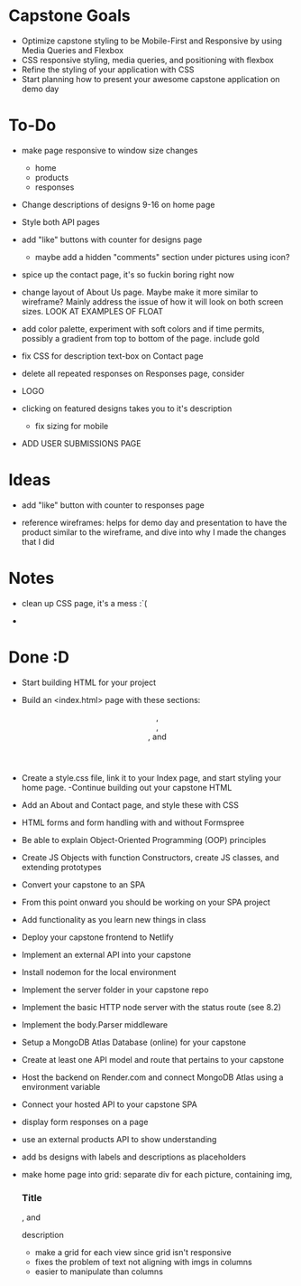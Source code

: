 # Capstone Goals
- Optimize capstone styling to be Mobile-First and Responsive by using Media Queries and Flexbox
- CSS responsive styling, media queries, and positioning with flexbox
- Refine the styling of your application with CSS
- Start planning how to present your awesome capstone application on demo day


# To-Do
- make page responsive to window size changes
    - home
    - products
    - responses

- Change descriptions of designs 9-16 on home page

- Style both API pages

- add "like" buttons with counter for designs page
    - maybe add a hidden "comments" section under pictures using icon?

- spice up the contact page, it's so fuckin boring right now

- change layout of About Us page. Maybe make it more similar to wireframe? Mainly address the issue of how it will look on both screen sizes. LOOK AT EXAMPLES OF FLOAT

- add color palette, experiment with soft colors and if time permits, possibly a gradient from top to bottom of the page. include gold

- fix CSS for description text-box on Contact page

- delete all repeated responses on Responses page, consider

- LOGO

- clicking on featured designs takes you to it's description
    - fix sizing for mobile

- ADD USER SUBMISSIONS PAGE


# Ideas

- add "like" button with counter to responses page

- reference wireframes: helps for demo day and presentation to have the product similar to the wireframe, and dive into why I made the changes that I did




# Notes
- clean up CSS page, it's a mess :`(

-


# Done :D
- Start building HTML for your project
- Build an <index.html> page with these sections: <header>, <nav>, <main>, and <footer>
- Create a style.css file, link it to your Index page, and start styling your home page.
-Continue building out your capstone HTML
- Add an About and Contact page, and style these with CSS
- HTML forms and form handling with and without Formspree
- Be able to explain Object-Oriented Programming (OOP) principles
- Create JS Objects with function Constructors, create JS classes, and extending prototypes
- Convert your capstone to an SPA
- From this point onward you should be working on your SPA project
- Add functionality as you learn new things in class
- Deploy your capstone frontend to Netlify
- Implement an external API into your capstone
- Install nodemon for the local environment
- Implement the server folder in your capstone repo
- Implement the basic HTTP node server with the status route (see 8.2)
- Implement the body.Parser middleware
- Setup a MongoDB Atlas Database (online) for your capstone
- Create at least one API model and route that pertains to your capstone
- Host the backend on Render.com and connect MongoDB Atlas using a environment variable
- Connect your hosted API to your capstone SPA


- display form responses on a page
- use an external products API to show understanding
- add bs designs with labels and descriptions as placeholders
- make home page into grid: separate div for each picture, containing img, <h3>Title</h3>, and <p>description</p>
    - make a grid for each view since grid isn't responsive
    - fixes the problem of text not aligning with imgs in columns
    - easier to manipulate than columns
